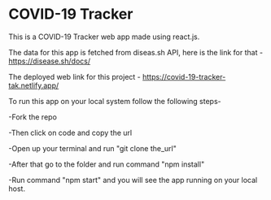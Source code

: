 # COVID-19 Tracker

This is a COVID-19 Tracker web app made using react.js.

The data for this app is fetched from diseas.sh API, here is the link for that - https://disease.sh/docs/

The deployed web link for this project - https://covid-19-tracker-tak.netlify.app/


To run this app on your local system follow the following steps- 

-Fork the repo

-Then click on code and copy the url

-Open up your terminal and run "git clone the_url"

-After that go to the folder and run command "npm install"

-Run command "npm start" and you will see the app running on your local host.
